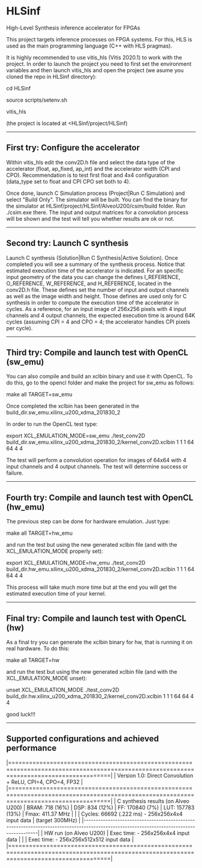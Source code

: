 # HLSinf
High-Level Synthesis inference accelerator for FPGAs

This project targets inference processes on FPGA systems. For this, HLS is used as the main programming language (C++ with HLS pragmas).

It is highly recommended to use vitis_hls (Vitis 2020.1) to work with the project. In order to launch the project you need to first set the environment variables and then launch vitis_hls and open the project (we asume you cloned the repo in HLSinf directory):

cd HLSinf
  
source scripts/setenv.sh

vitis_hls

(the project is located at <HLSinf/project/HLSinf)

--------------------------------------------------------------
First try: Configure the accelerator
--------------------------------------------------------------

Within vitis_hls edit the conv2D.h file and select the data type of the accelerator (float, ap_fixed, ap_int) and the accelerator width (CPI and CPO). Recommendation is to test first float and 4x4 configuration (data_type set to float and CPI CPO set both to 4).

Once done, launch C Simulation process (Project|Run C Simulation) and select "Build Only". The simulator will be built. You can find the binary for the simulator at HLSinf/project/HLSinf/AlveoU200/csim/build folder. Run ./csim.exe there. The input and output matrices for a convolution process will be shown and the test will tell you whether results are ok or not.
  
--------------------------------------------------------------
Second try: Launch C synthesis
--------------------------------------------------------------
  
Launch C synthesis (Solution|Run C Synthesis|Active Solution). Once completed you will see a summary of the synthesis process. Notice that estimated execution time of the accelerator is indicated. For an specific input geometry of the data you can change the defines I_REFERENCE, O_REFERENCE, W_REFERENCE, and H_REFERENCE, located in the conv2D.h file. These defines set the number of input and output channels as well as the image width and height. Those defines are used only for C synthesis in order to compute the execution time of the accelerator in cycles. As a reference, for an input image of 256x256 pixels with 4 input channels and 4 output channels, the expected execution time is around 64K cycles (assuming CPI = 4 and CPO = 4; the accelerator handles CPI pixels per cycle).

--------------------------------------------------------------
Third try: Compile and launch test with OpenCL (sw_emu)
--------------------------------------------------------------

You can also compile and build an xclbin binary and use it with OpenCL. To do this, go to the opencl folder and make the project for sw_emu as follows:

make all TARGET=sw_emu

Once completed the xclbin has been generated in the build_dir.sw_emu.xilinx_u200_xdma_201830_2

In order to run the OpenCL test type:

export XCL_EMULATION_MODE=sw_emu
./test_conv2D build_dir.sw_emu.xilinx_u200_xdma_201830_2/kernel_conv2D.xclbin 1 1 1 64 64 4 4

The test will perform a convolution operation for images of 64x64 with 4 input channels and 4 output channels. The test will determine success or failure.

--------------------------------------------------------------
Fourth try: Compile and launch test with OpenCL (hw_emu)
--------------------------------------------------------------

The previous step can be done for hardware emulation. Just type:

make all TARGET=hw_emu

and run the test but using the new generated xclbin file (and with the XCL_EMULATION_MODE properly set):

export XCL_EMULATION_MODE=hw_emu
./test_conv2D build_dir.hw_emu.xilinx_u200_xdma_201830_2/kernel_conv2D.xclbin 1 1 1 64 64 4 4

This process will take much more time but at the end you will get the estimated execution time of your kernel.

--------------------------------------------------------------
Final try: Compile and launch test with OpenCL (hw)
--------------------------------------------------------------

As a final try you can generate the xclbin binary for hw, that is running it on real hardware. To do this:

make all TARGET=hw

and run the test but using the new generated xclbin file (and with the XCL_EMULATION_MODE unset):

unset XCL_EMULATION_MODE
./test_conv2D build_dir.hw.xilinx_u200_xdma_201830_2/kernel_conv2D.xclbin 1 1 1 64 64 4 4

good luck!!!

------------------------------------------------------------------------------------------
Supported configurations and achieved performance
------------------------------------------------------------------------------------------

|=========================================================================================================================================|
| Version 1.0: Direct Convolution + ReLU, CPI=4, CPO=4, FP32                                                                              |
|=========================================================================================================================================|
| C synthesis results (on Alveo U200)    | BRAM: 718 (16%) | DSP: 834 (12%) | FF: 170840 (7%) | LUT: 157783 (13%) | Fmax: 411.37 MHz      |
|                                        | Cycles: 66692 (.222 ms) - 256x256x4x4 input data                       | (target 300MHz)       |
|-----------------------------------------------------------------------------------------------------------------------------------------|
| HW run (on Alveo U200)                 | Exec time: - 256x256x4x4 input data                                                            |
|                                        | Exec time: - 256x256x512x512 input data                                                        |
|=========================================================================================================================================|  


